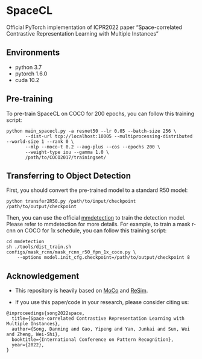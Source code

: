 # SpaceCL

Official PyTorch implementation of ICPR2022 paper “Space-correlated Contrastive Representation Learning with Multiple Instances”

## Environments
- python 3.7
- pytorch 1.6.0
- cuda 10.2

## Pre-training
To pre-train SpaceCL on COCO for 200 epochs, you can follow this training script:

```
python main_spacecl.py -a resnet50 --lr 0.05 --batch-size 256 \
       --dist-url tcp://localhost:10005 --multiprocessing-distributed --world-size 1 --rank 0 \
       --mlp --moco-t 0.2 --aug-plus --cos --epochs 200 \
       --weight-type iou --gamma 1.0 \
       /path/to/COCO2017/trainingset/
```

## Transferring to Object Detection
First, you should convert the pre-trained model to a standard R50 model:
```
python transfer2R50.py /path/to/input/checkpoint /path/to/output/checkpoint
```

Then, you can use the official [mmdetection](https://github.com/open-mmlab/mmdetection) to train the detection model. 
Please refer to mmdetection for more details.
For example, to train a mask r-cnn on COCO for 1x schedule, you can follow this training script:
```
cd mmdetection
sh ./tools/dist_train.sh configs/mask_rcnn/mask_rcnn_r50_fpn_1x_coco.py \ 
    --options model.init_cfg.checkpoint=/path/to/output/checkpoint 8
```

## Acknowledgement 
- This repository is heavily based on [MoCo](https://github.com/facebookresearch/moco) and [ReSim](https://github.com/Tete-Xiao/ReSim).

- If you use this paper/code in your research, please consider citing us:
```
@inproceedings{song2022space,
  title={Space-correlated Contrastive Representation Learning with Multiple Instances},
  author={Song, Danming and Gao, Yipeng and Yan, Junkai and Sun, Wei and Zheng, Wei-Shi},
  booktitle={International Conference on Pattern Recognition},
  year={2022},
}
```
